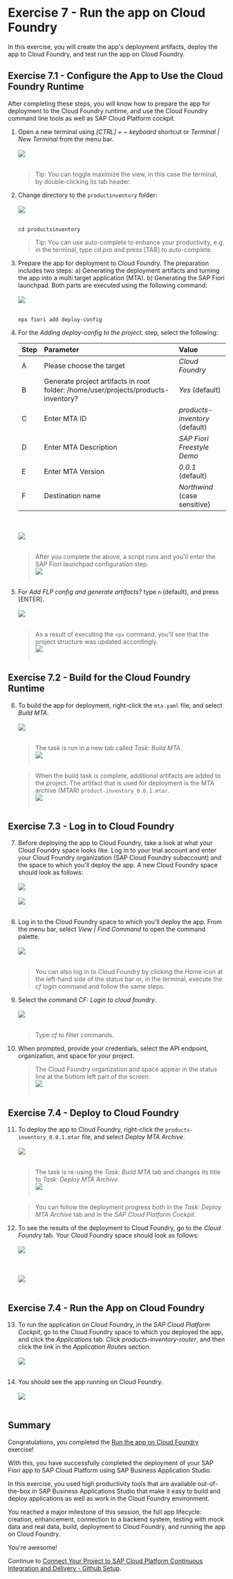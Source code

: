 # Exercise 7 - Run the app on Cloud Foundry

In this exercise, you will create the app's deployment artifacts, deploy the app to Cloud Foundry, and test run the app on Cloud Foundry.

## Exercise 7.1 - Configure the App to Use the Cloud Foundry Runtime

After completing these steps, you will know how to prepare the app for deployment to the Cloud Foundry runtime, and use the Cloud Foundry command line tools as well as SAP Cloud Platform cockpit.

1. Open a new terminal using *[CTRL] + ~ keyboard* shortcut or *Terminal | New Terminal* from the menu bar.
<br><br>![](images/2020-10_BAS_Open_Terminal_.jpg)<br><br>

    > Tip: You can toggle maximize the view, in this case the terminal, by double-clicking its tab header.

2. Change directory to the `productinventory` folder:
<br><br>![](images/2020-10_BAS_Change_Directory_.jpg)<br><br>

    ```Shell/Bash
    cd productsinventory
    ```

    > Tip: You can use auto-complete to enhance your productivity, e.g. in the terminal, type *cd pro* and press [TAB] to auto-complete.


3. Prepare the app for deployment to Cloud Foundry. The preparation includes two steps: 
a) Generating the deployment artifacts and turning the app into a multi target application (MTA).
b) Generating the SAP Fiori launchpad. 
Both parts are executed using the following command:
<br><br>![](images/2020-10_BAS_NPX-1_.jpg)<br><br>

    ```Shell/Bash
    npx fiori add deploy-config
    ```

4. For the *Adding deploy-config to the project.* step, select the following:

    | Step | Parameter | Value |
    |:-----|:----------|:------|
    | A | Please choose the target | *Cloud Foundry* |
    | B | Generate project artifacts in root folder: /home/user/projects/products-inventory? | *Yes* (default) |
    | C | Enter MTA ID | *products-inventory* (default) |
    | D | Enter MTA Description | *SAP Fiori Freestyle Demo* |
    | E | Enter MTA Version | *0.0.1* (default) |
    | F | Destination name | *Northwind* (case sensitive) |

    <br><br>![](images/2020-10_BAS_NPX-2_.jpg)<br><br>

    >After you complete the above, a script runs and you'll enter the SAP Fiori launchpad configuration step.
    ><br>![](images/2020-10_BAS_NPX-3_.jpg)<br><br>

5. For *Add FLP config and generate artifacts?* type `n` (default), and press [ENTER].
    <br><br>![](images/2020-10_BAS_NPX-4_.jpg)<br><br>

    >As a result of executing the `npx` command, you'll see that the project structure was updated accordingly.
    ><br>![](images/2020-10_BAS_Project_After_Config_Deploy_.jpg)<br><br>

## Exercise 7.2 - Build for the Cloud Foundry Runtime

6. To build the app for deployment, right-click the `mta.yaml` file, and select *Build MTA*.
    <br><br>![](images/2020-10_BAS_Build_MTA_.jpg)<br><br>

    >The task is run in a new tab called *Task: Build MTA*.
    ><br>![](images/2020-10_BAS_Build_MTA_Task_.jpg)<br><br>

    >When the build task is complete, additional artifacts are added to the project. The artifact that is used for deployment is the MTA archive (MTAR) `product-inventory_0.0.1.mtar`.
    ><br>![](images/2020-10_BAS_Project_After_Build_MTA_.jpg)<br><br>

## Exercise 7.3 - Log in to Cloud Foundry

7. Before deploying the app to Cloud Foundry, take a look at what your Cloud Foundry space looks like. Log in to your trial account and enter your Cloud Foundry organization (SAP Cloud Foundry subaccount) and the space to which you'll deploy the app. A new Cloud Foundry space should look as follows:
    <br><br>![](images/2020-10_SCP_CF_Space_Applications_Before_Deployment_.jpg)<br><br>
    ![](images/2020-10_SCP_CF_Space_Service_Instances_Before_Deployment_.jpg)<br><br>

8. Log in to the Cloud Foundry space to which you'll deploy the app. From the menu bar, select *View | Find Command* to open the command palette.
<br><br>![](images/2020-10_BAS_Command_Palette_Open_.jpg)<br><br>

    >You can also log in to Cloud Foundry by clicking the Home icon at the left-hand side of the status bar or, in the terminal, execute the *cf login* command and follow the same steps.

9. Select the command *CF: Login to cloud foundry*.
<br><br>![](images/2020-10_BAS_CF_Login-1_.jpg)<br><br>

    >Type *cf* to filter commands.

10. When prompted, provide your credentials, select the API endpoint, organization, and space for your project.

    >The Cloud Foundry organization and space appear in the status line at the bottom left part of the screen.
    ><br>![](images/2020-10_BAS_CF_Login-2_.jpg)<br><br>

## Exercise 7.4 - Deploy to Cloud Foundry

11. To deploy the app to Cloud Foundry, right-click the `products-inventory_0.0.1.mtar` file, and select *Deploy MTA Archive*.
    <br><br>![](images/2020-10_BAS_Deploy_MTA_Archive_.jpg)<br><br>

    >The task is re-using the *Task: Build MTA* tab and changes its title to *Task: Deploy MTA Archive*.
    ><br>![](images/2020-10_BAS_Deploy_MTA_Task_.jpg)<br><br>

    >You can follow the deployment progress both in the *Task: Deploy MTA Archive* tab and in the *SAP Cloud Platform Cockpit*.

12. To see the results of the deployment to Cloud Foundry, go to the *Cloud Foundry* tab. Your Cloud Foundry space should look as follows:
    <br><br>![](images/2020-10_SCP_CF_Space_Service_Instances_After_Deployment_.jpg)<br><br>
    <br><br>![](images/2020-10_SCP_CF_Space_Applications_After_Deployment_.jpg)<br><br>

## Exercise 7.4 - Run the App on Cloud Foundry

13. To run the application on Cloud Foundry, in the *SAP Cloud Platform Cockpit*, go to the Cloud Foundry space to which you deployed the app, and click the *Applications* tab. Click *products-inventory-router*, and then click the link in the *Application Routes* section.
    <br><br>![](images/2020-10_SCP_CF_Space_Application_Routes_.jpg)<br><br>

15. You should see the app running on Cloud Foundry.
    <br><br>![](images/2020-10_App_on_CF_.jpg)<br><br>

## Summary

Congratulations, you completed the [Run the app on Cloud Foundry](#Run-the-app-on-CF) exercise!

With this, you have successfully completed the deployment of your SAP Fiori app to SAP Cloud Platform using SAP Business Application Studio.

In this exercise, you used high productivity tools that are available out-of-the-box in SAP Business Applications Studio that make it easy to build and deploy applications as well as work in the Cloud Foundry environment.

You reached a major milestone of this session, the full app lifecycle: creation, enhancement, connection to a backend system, testing with mock data and real data, build, deployment to Cloud Foundry, and running the app on Cloud Foundry. 

You're awesome!

Continue to [Connect Your Project to SAP Cloud Platform Continuous Integration and Delivery - Github Setup](../ex8/README.md).
